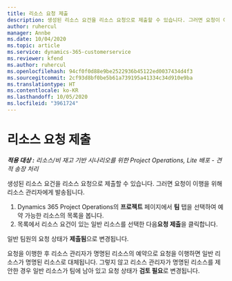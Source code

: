 ```yaml
---
title: 리소스 요청 제출
description: 생성된 리소스 요건을 리소스 요청으로 제출할 수 있습니다. 그러면 요청이 이행을 위해 리소스 관리자에게 발송됩니다.
author: ruhercul
manager: Annbe
ms.date: 10/04/2020
ms.topic: article
ms.service: dynamics-365-customerservice
ms.reviewer: kfend
ms.author: ruhercul
ms.openlocfilehash: 94cf0f0d88e9be2522936b45122ed0037434d4f3
ms.sourcegitcommit: 2cf93d8bf0be5b61a739195a41334c34d910e9ba
ms.translationtype: HT
ms.contentlocale: ko-KR
ms.lasthandoff: 10/05/2020
ms.locfileid: "3961724"
---
```

# <a name="submit-a-resource-request"></a>리소스 요청 제출

_**적용 대상 :** 리소스/비 재고 기반 시나리오를 위한 Project Operations, Lite 배포 - 견적 송장 처리_

생성된 리소스 요건을 리소스 요청으로 제출할 수 있습니다. 그러면 요청이 이행을 위해 리소스 관리자에게 발송됩니다.

1. Dynamics 365 Project Operations의 **프로젝트** 페이지에서 **팀** 탭을 선택하여 예약 가능한 리소스의 목록을 봅니다. 
2. 목록에서 리소스 요건이 있는 일반 리소스를 선택한 다음**요청 제출**을 클릭합니다.

일반 팀원의 요청 상태가 **제출됨**으로 변경됩니다.

요청을 이행한 후 리소스 관리자가 명명된 리소스의 예약으로 요청을 이행하면 일반 리소스가 명명된 리소스로 대체됩니다. 그렇지 않고 리소스 관리자가 명명된 리소스를 제안한 경우 일반 리소스가 팀에 남아 있고 요청 상태가 **검토 필요**로 변경됩니다.

